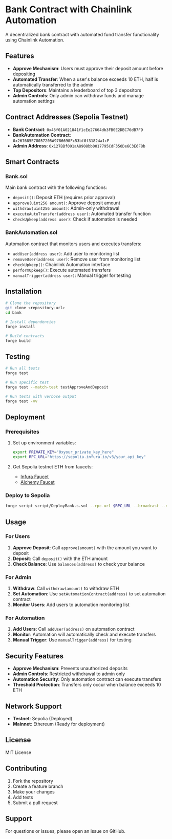 # Bank Contract with Chainlink Automation

A decentralized bank contract with automated fund transfer functionality using Chainlink Automation.

## Features

- **Approve Mechanism**: Users must approve their deposit amount before depositing
- **Automated Transfer**: When a user's balance exceeds 10 ETH, half is automatically transferred to the admin
- **Top Depositors**: Maintains a leaderboard of top 3 depositors
- **Admin Controls**: Only admin can withdraw funds and manage automation settings

## Contract Addresses (Sepolia Testnet)

- **Bank Contract**: `0x45f01A021841f1cEe27664db3FB0E2DBC76dB7F9`
- **BankAutomation Contract**: `0x267685E78057205A9786690Fc53bf0f31824a1cF`
- **Admin Address**: `0x127BBf091aA8908bb0017795CdF350De6C3E6F8b`

## Smart Contracts

### Bank.sol
Main bank contract with the following functions:
- `deposit()`: Deposit ETH (requires prior approval)
- `approve(uint256 amount)`: Approve deposit amount
- `withdraw(uint256 amount)`: Admin-only withdrawal
- `executeAutoTransfer(address user)`: Automated transfer function
- `checkUpkeep(address user)`: Check if automation is needed

### BankAutomation.sol
Automation contract that monitors users and executes transfers:
- `addUser(address user)`: Add user to monitoring list
- `removeUser(address user)`: Remove user from monitoring list
- `checkUpkeep()`: Chainlink Automation interface
- `performUpkeep()`: Execute automated transfers
- `manualTrigger(address user)`: Manual trigger for testing

## Installation

```bash
# Clone the repository
git clone <repository-url>
cd bank

# Install dependencies
forge install

# Build contracts
forge build
```

## Testing

```bash
# Run all tests
forge test

# Run specific test
forge test --match-test testApproveAndDeposit

# Run tests with verbose output
forge test -vv
```

## Deployment

### Prerequisites
1. Set up environment variables:
   ```bash
   export PRIVATE_KEY="0xyour_private_key_here"
   export RPC_URL="https://sepolia.infura.io/v3/your_api_key"
   ```

2. Get Sepolia testnet ETH from faucets:
   - [Infura Faucet](https://www.infura.io/faucet/sepolia)
   - [Alchemy Faucet](https://sepoliafaucet.com/)

### Deploy to Sepolia
```bash
forge script script/DeployBank.s.sol --rpc-url $RPC_URL --broadcast --verify
```

## Usage

### For Users
1. **Approve Deposit**: Call `approve(amount)` with the amount you want to deposit
2. **Deposit**: Call `deposit()` with the ETH amount
3. **Check Balance**: Use `balances(address)` to check your balance

### For Admin
1. **Withdraw**: Call `withdraw(amount)` to withdraw ETH
2. **Set Automation**: Use `setAutomationContract(address)` to set automation contract
3. **Monitor Users**: Add users to automation monitoring list

### For Automation
1. **Add Users**: Call `addUser(address)` on automation contract
2. **Monitor**: Automation will automatically check and execute transfers
3. **Manual Trigger**: Use `manualTrigger(address)` for testing

## Security Features

- **Approve Mechanism**: Prevents unauthorized deposits
- **Admin Controls**: Restricted withdrawal to admin only
- **Automation Security**: Only automation contract can execute transfers
- **Threshold Protection**: Transfers only occur when balance exceeds 10 ETH

## Network Support

- **Testnet**: Sepolia (Deployed)
- **Mainnet**: Ethereum (Ready for deployment)

## License

MIT License

## Contributing

1. Fork the repository
2. Create a feature branch
3. Make your changes
4. Add tests
5. Submit a pull request

## Support

For questions or issues, please open an issue on GitHub.
